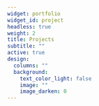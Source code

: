 ```yaml
---
widget: portfolio
widget_id: project
headless: true
weight: 2
title: Projects
subtitle: ""
active: true
design:
  columns: ""
  background:
    text_color_light: false
    image: ""
    image_darken: 0
---
```

